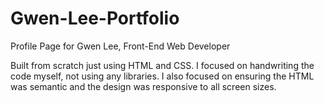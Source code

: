 # Gwen-Lee-Portfolio
Profile Page for Gwen Lee, Front-End Web Developer

Built from scratch just using HTML and CSS. I focused on handwriting the code myself, not using any libraries.  I also focused on ensuring the HTML was semantic and the design was responsive to all screen sizes. 
